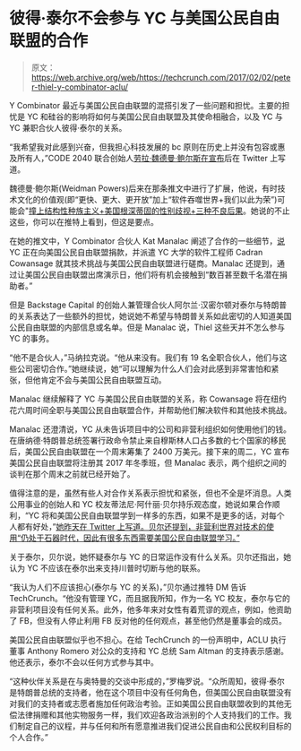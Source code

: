 # 彼得·泰尔不会参与 YC 与美国公民自由联盟的合作

> 原文：<https://web.archive.org/web/https://techcrunch.com/2017/02/02/peter-thiel-y-combinator-aclu/>

Y Combinator 最近与美国公民自由联盟的混搭引发了一些问题和担忧。主要的担忧是 YC 和硅谷的影响将如何与美国公民自由联盟及其使命相融合，以及 YC 与 YC 兼职合伙人彼得·泰尔的关系。

“我希望我对此感到兴奋，但我担心科技发展的 bc 原则在历史上并没有包容或惠及所有人，”CODE 2040 联合创始人[劳拉·魏德曼·鲍尔斯在宣布](https://web.archive.org/web/20230407172330/https://twitter.com/laurawp/status/826524677157720064)后在 Twitter 上写道。

魏德曼·鲍尔斯(Weidman Powers)后来在那条推文中进行了扩展，他说，有时技术文化的价值观(即“更快、更大、更开放”加上“软件吞噬世界+我们以此为荣”)可能会"[撞上结构性种族主义+美国根深蒂固的性别歧视+三种不良后果](https://web.archive.org/web/20230407172330/https://twitter.com/laurawp/status/826824147816718336)。她说的不止这些，你可以在推特上看到，但这是要点。

在她的推文中，Y Combinator 合伙人 Kat Manalac 阐述了合作的一些细节，[说](https://web.archive.org/web/20230407172330/https://twitter.com/KatManalac/status/826844325317218304) YC 正在向美国公民自由联盟捐款，并派遣 YC 大学的软件工程师 Cadran Cowansage 就其技术挑战与美国公民自由联盟进行磋商。Manalac 还提到，通过让美国公民自由联盟出席演示日，他们将有机会接触到“数百甚至数千名潜在捐助者。”

但是 Backstage Capital 的创始人兼管理合伙人阿尔兰·汉密尔顿对泰尔与特朗普的关系表达了一些额外的担忧，她说她不希望与特朗普关系如此密切的人知道美国公民自由联盟的内部信息或名单。但是 Manalac 说，Thiel 这些天并不怎么参与 YC 的事务。

“他不是合伙人，”马纳拉克说。“他从来没有。我们有 19 名全职合伙人，他们与这些公司密切合作。”她继续说，她“可以理解为什么人们会对此感到非常害怕和紧张，但他肯定不会与美国公民自由联盟互动。

Manalac 继续解释了 YC 与美国公民自由联盟的关系，称 Cowansage 将在纽约花六周时间全职与美国公民自由联盟合作，并帮助他们解决软件和其他技术挑战。

Manalac 还澄清说，YC 从未告诉项目中的公司和非营利组织如何使用他们的钱。在唐纳德·特朗普总统签署行政命令禁止来自穆斯林人口占多数的七个国家的移民后，美国公民自由联盟在一个周末筹集了 2400 万美元。接下来的周二，YC 宣布美国公民自由联盟将注册其 2017 年冬季班，但 Manalac 表示，两个组织之间的谈判在那个周末之前就已经开始了。

值得注意的是，虽然有些人对合作关系表示担忧和紧张，但也不全是坏消息。人类公用事业的创始人和 YC 校友蒂法尼·阿什丽·贝尔持乐观态度，她说如果合作顺利，“YC 将和美国公民自由联盟学到一样多的东西，如果不是更多的话，对每个人都有好处，”[她昨天在 Twitter 上写道。贝尔还提到，非营利世界对技术的使用“仍处于石器时代，因此有很多东西需要美国公民自由联盟学习。”](https://web.archive.org/web/20230407172330/https://twitter.com/tiffani/status/826887467814907904)

关于泰尔，贝尔说，她怀疑泰尔与 YC 的日常运作没有什么关系。贝尔还指出，她认为 YC 不应该在泰尔出来支持川普时切断与他的联系。

“我认为人们不应该担心(泰尔与 YC 的关系)，”贝尔通过推特 DM 告诉 TechCrunch。“他没有管理 YC，而且据我所知，作为一名 YC 校友，泰尔与它的非营利项目没有任何关系。此外，他多年来对女性有着荒谬的观点，例如，他资助了 FB，但没有人停止利用 FB 反对他的任何观点，甚至他仍然是董事会的成员。

美国公民自由联盟似乎也不担心。在给 TechCrunch 的一份声明中，ACLU 执行董事 Anthony Romero 对公众的支持和 YC 总统 Sam Altman 的支持表示感谢。他还表示，泰尔不会以任何方式参与其中。

“这种伙伴关系是在与奥特曼的交谈中形成的，”罗梅罗说。“众所周知，彼得·泰尔是特朗普总统的支持者，他在这个项目中没有任何角色，但美国公民自由联盟没有对我们的支持者或志愿者施加任何政治考验。正如美国公民自由联盟收到的其他无偿法律捐赠和其他实物服务一样，我们欢迎各政治派别的个人支持我们的工作。我们制定自己的议程，并与任何和所有愿意推进我们促进公民自由和公民权利目标的个人合作。”